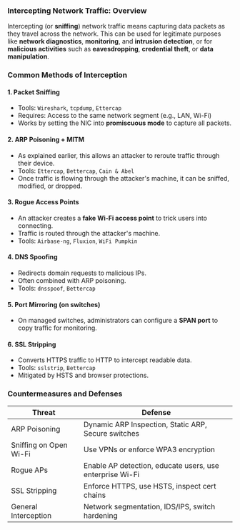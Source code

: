### Intercepting Network Traffic: Overview

Intercepting (or **sniffing**) network traffic means capturing data packets as they travel across the network. This can be used for legitimate purposes like **network diagnostics**, **monitoring**, and **intrusion detection**, or for **malicious activities** such as **eavesdropping**, **credential theft**, or **data manipulation**.


### Common Methods of Interception

#### 1. **Packet Sniffing**

* Tools: `Wireshark`, `tcpdump`, `Ettercap`
* Requires: Access to the same network segment (e.g., LAN, Wi-Fi)
* Works by setting the NIC into **promiscuous mode** to capture all packets.

#### 2. **ARP Poisoning + MITM**

* As explained earlier, this allows an attacker to reroute traffic through their device.
* Tools: `Ettercap`, `Bettercap`, `Cain & Abel`
* Once traffic is flowing through the attacker's machine, it can be sniffed, modified, or dropped.

#### 3. **Rogue Access Points**

* An attacker creates a **fake Wi-Fi access point** to trick users into connecting.
* Traffic is routed through the attacker's machine.
* Tools: `Airbase-ng`, `Fluxion`, `WiFi Pumpkin`

#### 4. **DNS Spoofing**

* Redirects domain requests to malicious IPs.
* Often combined with ARP poisoning.
* Tools: `dnsspoof`, `Bettercap`

#### 5. **Port Mirroring (on switches)**

* On managed switches, administrators can configure a **SPAN port** to copy traffic for monitoring.

#### 6. **SSL Stripping**

* Converts HTTPS traffic to HTTP to intercept readable data.
* Tools: `sslstrip`, `Bettercap`
* Mitigated by HSTS and browser protections.


### Countermeasures and Defenses

| Threat                 | Defense                                                  |
| ---------------------- | -------------------------------------------------------- |
| ARP Poisoning          | Dynamic ARP Inspection, Static ARP, Secure switches      |
| Sniffing on Open Wi-Fi | Use VPNs or enforce WPA3 encryption                      |
| Rogue APs              | Enable AP detection, educate users, use enterprise Wi-Fi |
| SSL Stripping          | Enforce HTTPS, use HSTS, inspect cert chains             |
| General Interception   | Network segmentation, IDS/IPS, switch hardening          |
